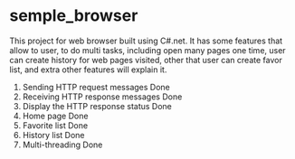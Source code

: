 # semple_browser
This project for web browser built using C#.net. It has some features that allow to user, to do multi tasks, including open many pages one time, user can create history for web pages visited, other that user can create favor list, and extra other features will explain it.
1.	Sending HTTP request messages              Done
2.	Receiving HTTP response messages           Done
3.	Display the HTTP response status           Done
4.	Home page                                  Done
5.	Favorite list                              Done
6.	History list                               Done
7.	Multi-threading                            Done
